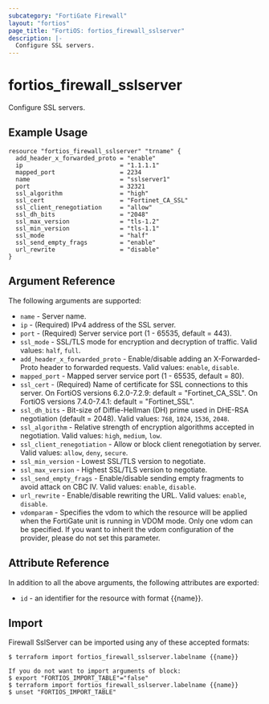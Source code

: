 ```yaml
---
subcategory: "FortiGate Firewall"
layout: "fortios"
page_title: "FortiOS: fortios_firewall_sslserver"
description: |-
  Configure SSL servers.
---
```


# fortios_firewall_sslserver
Configure SSL servers.

## Example Usage

```hcl
resource "fortios_firewall_sslserver" "trname" {
  add_header_x_forwarded_proto = "enable"
  ip                           = "1.1.1.1"
  mapped_port                  = 2234
  name                         = "sslserver1"
  port                         = 32321
  ssl_algorithm                = "high"
  ssl_cert                     = "Fortinet_CA_SSL"
  ssl_client_renegotiation     = "allow"
  ssl_dh_bits                  = "2048"
  ssl_max_version              = "tls-1.2"
  ssl_min_version              = "tls-1.1"
  ssl_mode                     = "half"
  ssl_send_empty_frags         = "enable"
  url_rewrite                  = "disable"
}
```

## Argument Reference

The following arguments are supported:

* `name` - Server name.
* `ip` - (Required) IPv4 address of the SSL server.
* `port` - (Required) Server service port (1 - 65535, default = 443).
* `ssl_mode` - SSL/TLS mode for encryption and decryption of traffic. Valid values: `half`, `full`.
* `add_header_x_forwarded_proto` - Enable/disable adding an X-Forwarded-Proto header to forwarded requests. Valid values: `enable`, `disable`.
* `mapped_port` - Mapped server service port (1 - 65535, default = 80).
* `ssl_cert` - (Required) Name of certificate for SSL connections to this server. On FortiOS versions 6.2.0-7.2.9: default = "Fortinet_CA_SSL". On FortiOS versions 7.4.0-7.4.1: default = "Fortinet_SSL".
* `ssl_dh_bits` - Bit-size of Diffie-Hellman (DH) prime used in DHE-RSA negotiation (default = 2048). Valid values: `768`, `1024`, `1536`, `2048`.
* `ssl_algorithm` - Relative strength of encryption algorithms accepted in negotiation. Valid values: `high`, `medium`, `low`.
* `ssl_client_renegotiation` - Allow or block client renegotiation by server. Valid values: `allow`, `deny`, `secure`.
* `ssl_min_version` - Lowest SSL/TLS version to negotiate.
* `ssl_max_version` - Highest SSL/TLS version to negotiate.
* `ssl_send_empty_frags` - Enable/disable sending empty fragments to avoid attack on CBC IV. Valid values: `enable`, `disable`.
* `url_rewrite` - Enable/disable rewriting the URL. Valid values: `enable`, `disable`.
* `vdomparam` - Specifies the vdom to which the resource will be applied when the FortiGate unit is running in VDOM mode. Only one vdom can be specified. If you want to inherit the vdom configuration of the provider, please do not set this parameter.


## Attribute Reference

In addition to all the above arguments, the following attributes are exported:
* `id` - an identifier for the resource with format {{name}}.

## Import

Firewall SslServer can be imported using any of these accepted formats:
```
$ terraform import fortios_firewall_sslserver.labelname {{name}}

If you do not want to import arguments of block:
$ export "FORTIOS_IMPORT_TABLE"="false"
$ terraform import fortios_firewall_sslserver.labelname {{name}}
$ unset "FORTIOS_IMPORT_TABLE"
```
